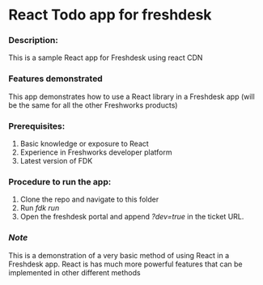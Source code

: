# React Todo app for freshdesk

### Description:

This is a sample React app for Freshdesk using react CDN


### Features demonstrated 

This app demonstrates how to use a React library in a Freshdesk app (will be the same for all the other Freshworks products)


### Prerequisites:

1. Basic knowledge or exposure to React
2. Experience in Freshworks developer platform
3. Latest version of FDK


### Procedure to run the app:

1. Clone the repo and navigate to this folder 
2. Run *fdk run*
3. Open the freshdesk portal and append *?dev=true* in the ticket URL.

### *Note*

This is a demonstration of a very basic method of using React in a Freshdesk app. React is has much more powerful features that can be implemented in other different methods 
